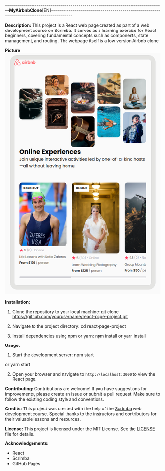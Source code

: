 --------------------------------------------------------------------------------**MyAirbnbClone**[EN]-----------------------------------------------------------------------------------------

**Description:**
This project is a React web page created as part of a web development course on Scrimba. It serves as a learning exercise for React beginners, covering fundamental concepts such as components, state management, and routing. The webpage itself is a low version Airbnb clone

**Picture**
![MyAirbnbClone](assets/MyAirbnbClone.png)

**Installation:**
1. Clone the repository to your local machine:
git clone https://github.com/yourusername/react-page-project.git

2. Navigate to the project directory:
cd react-page-project

3. Install dependencies using npm or yarn:
npm install
or
yarn install

**Usage:**
1. Start the development server:
npm start

or
yarn start

2. Open your browser and navigate to `http://localhost:3000` to view the React page.

**Contributing:**
Contributions are welcome! If you have suggestions for improvements, please create an issue or submit a pull request. Make sure to follow the existing coding style and conventions.

**Credits:**
This project was created with the help of the [Scrimba](https://www.scrimba.com/) web development course. Special thanks to the instructors and contributors for their valuable lessons and resources.

**License:**
This project is licensed under the MIT License. See the [LICENSE](LICENSE) file for details.

**Acknowledgements:**
- React
- Scrimba
- GitHub Pages
